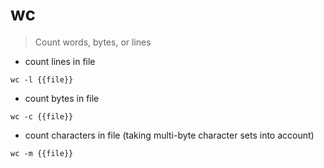 # wc

> Count words, bytes, or lines

- count lines in file

`wc -l {{file}}`

- count bytes in file

`wc -c {{file}}`

- count characters in file (taking multi-byte character sets into account)

`wc -m {{file}}`
